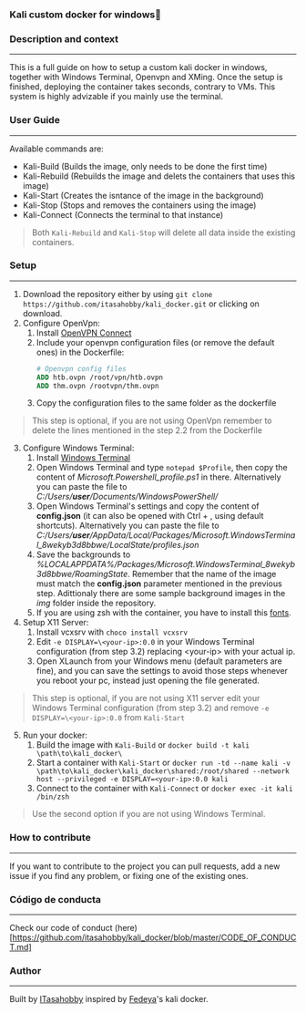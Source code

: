 ### Kali custom docker for windows🐳
### Description and context
---
This is a full guide on how to setup a custom kali docker in windows, together with Windows Terminal, Openvpn and XMing. Once the setup is finished, deploying the container takes seconds, contrary to VMs.
This system is highly advizable if you mainly use the terminal.

### User Guide
---
Available commands are:
* Kali-Build (Builds the image, only needs to be done the first time)
* Kali-Rebuild (Rebuilds the image and delets the containers that uses this image)
* Kali-Start (Creates the isntance of the image in the background)
* Kali-Stop (Stops and removes the containers using the image)
* Kali-Connect (Connects the terminal to that instance)

> Both `Kali-Rebuild` and `Kali-Stop` will delete all data inside the existing containers. 
### Setup
---
1. Download the repository either by using `git clone https://github.com/itasahobby/kali_docker.git` or clicking on download.
2. Configure OpenVpn:
    1. Install [OpenVPN Connect](https://openvpn.net/client-connect-vpn-for-windows/)
    2. Include your openvpn configuration files (or remove the default ones) in the Dockerfile:
        ```Dockerfile
        # Openvpn config files
        ADD htb.ovpn /root/vpn/htb.ovpn
        ADD thm.ovpn /rootvpn/thm.ovpn
        ``` 
    3. Copy the configuration files to the same folder as the dockerfile
> This step is optional, if you are not using OpenVpn remember to delete the lines mentioned in the step 2.2 from the Dockerfile 
3. Configure Windows Terminal:
    1. Install [Windows Terminal](https://www.microsoft.com/es-es/p/windows-terminal/9n0dx20hk701#)
    2. Open Windows Terminal and type `notepad $Profile`, then copy the content of _Microsoft.Powershell_profile.ps1_ in there. Alternatively you can paste the file to *C:/Users/**user**/Documents/WindowsPowerShell/*
    3. Open Windows Terminal's settings and copy the content of **config.json** (it can also be opened with Ctrl + , using default shortcuts). Alternatively you can paste the file to *C:/Users/**user**/AppData/Local/Packages/Microsoft.WindowsTerminal_8wekyb3d8bbwe/LocalState/profiles.json*
    4. Save the backgrounds to *%LOCALAPPDATA%/Packages/Microsoft.WindowsTerminal_8wekyb3d8bbwe/RoamingState*. Remember that the name of the image must match the **config.json** parameter mentioned in the previous step. Adittionaly there are some sample background images in the *img* folder inside the repository.
    5. If you are using zsh with the container, you have to install this [fonts]().
4. Setup X11 Server:
    1. Install vcxsrv with `choco install vcxsrv`
    2. Edit `-e DISPLAY=\<your-ip>:0.0` in your Windows Terminal configuration (from step 3.2) replacing \<your-ip> with your actual ip.
    3. Open XLaunch from your Windows menu (default parameters are fine), and you can save the settings to avoid those steps whenever you reboot your pc, instead just opening the file generated.
> This step is optional, if you are not using X11 server edit your Windows Terminal configuration (from step 3.2) and remove `-e DISPLAY=\<your-ip>:0.0` from `Kali-Start` 
5. Run your docker:
    1. Build the image with `Kali-Build` or ` docker build -t kali \path\to\kali_docker\ `
    2. Start a container with `Kali-Start`  or `docker run -td --name kali -v \path\to\kali_docker\kali_docker\shared:/root/shared --network host --privileged -e DISPLAY=<your-ip>:0.0 kali `
    3. Connect to the container with `Kali-Connect` or `docker exec -it kali /bin/zsh`
> Use the second option if you are not using Windows Terminal.

### How to contribute
---
If you want to contribute to the project you can pull requests, add a new issue if you find any problem, or fixing one of the existing ones.

### Código de conducta 
---

Check our code of conduct (here)[https://github.com/itasahobby/kali_docker/blob/master/CODE_OF_CONDUCT.md]

### Author
---
Built by [ITasahobby]() inspired by [Fedeya](https://github.com/Fedeya)'s kali docker.